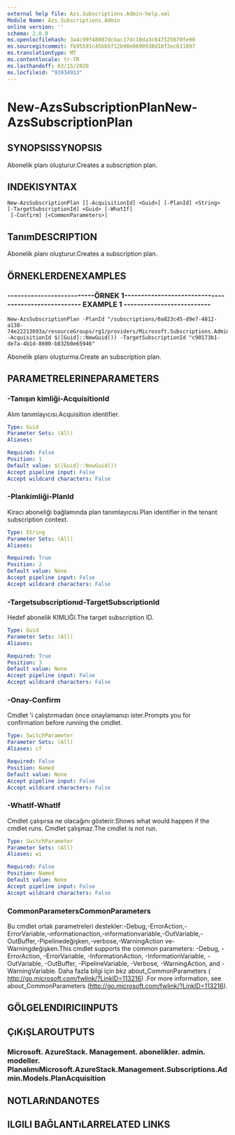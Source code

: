 ```yaml
---
external help file: Azs.Subscriptions.Admin-help.xml
Module Name: Azs.Subscriptions.Admin
online version: ''
schema: 2.0.0
ms.openlocfilehash: 3a4c99f48087dcbac17dc10da3c647525670fe90
ms.sourcegitcommit: fb95591c45bb5f12b98e0690938d18f2ec611897
ms.translationtype: MT
ms.contentlocale: tr-TR
ms.lasthandoff: 03/15/2020
ms.locfileid: "93934913"
---
```

# <span data-ttu-id="f6ba3-101">New-AzsSubscriptionPlan</span><span class="sxs-lookup"><span data-stu-id="f6ba3-101">New-AzsSubscriptionPlan</span></span>

## <span data-ttu-id="f6ba3-102">SYNOPSIS</span><span class="sxs-lookup"><span data-stu-id="f6ba3-102">SYNOPSIS</span></span>
<span data-ttu-id="f6ba3-103">Abonelik planı oluşturur.</span><span class="sxs-lookup"><span data-stu-id="f6ba3-103">Creates a subscription plan.</span></span>

## <span data-ttu-id="f6ba3-104">INDEKI</span><span class="sxs-lookup"><span data-stu-id="f6ba3-104">SYNTAX</span></span>

```
New-AzsSubscriptionPlan [[-AcquisitionId] <Guid>] [-PlanId] <String> [-TargetSubscriptionId] <Guid> [-WhatIf]
 [-Confirm] [<CommonParameters>]
```

## <span data-ttu-id="f6ba3-105">Tanım</span><span class="sxs-lookup"><span data-stu-id="f6ba3-105">DESCRIPTION</span></span>
<span data-ttu-id="f6ba3-106">Abonelik planı oluşturur.</span><span class="sxs-lookup"><span data-stu-id="f6ba3-106">Creates a subscription plan.</span></span>

## <span data-ttu-id="f6ba3-107">ÖRNEKLERDEN</span><span class="sxs-lookup"><span data-stu-id="f6ba3-107">EXAMPLES</span></span>

### <span data-ttu-id="f6ba3-108">--------------------------ÖRNEK 1--------------------------</span><span class="sxs-lookup"><span data-stu-id="f6ba3-108">-------------------------- EXAMPLE 1 --------------------------</span></span>
```
New-AzsSubscriptionPlan -PlanId "/subscriptions/0a823c45-d9e7-4812-a138-74e22213693a/resourceGroups/rg1/providers/Microsoft.Subscriptions.Admin/plans/plan1" -AcquisitionId $([Guid]::NewGuid()) -TargetSubscriptionId "c90173b1-de7a-4b1d-8600-b832b0e65946"
```

<span data-ttu-id="f6ba3-109">Abonelik planı oluşturma.</span><span class="sxs-lookup"><span data-stu-id="f6ba3-109">Create an subscription plan.</span></span>

## <span data-ttu-id="f6ba3-110">PARAMETRELERINE</span><span class="sxs-lookup"><span data-stu-id="f6ba3-110">PARAMETERS</span></span>

### <span data-ttu-id="f6ba3-111">-Tanışın kimliği</span><span class="sxs-lookup"><span data-stu-id="f6ba3-111">-AcquisitionId</span></span>
<span data-ttu-id="f6ba3-112">Alım tanımlayıcısı.</span><span class="sxs-lookup"><span data-stu-id="f6ba3-112">Acquisition identifier.</span></span>

```yaml
Type: Guid
Parameter Sets: (All)
Aliases: 

Required: False
Position: 1
Default value: $([Guid]::NewGuid())
Accept pipeline input: False
Accept wildcard characters: False
```

### <span data-ttu-id="f6ba3-113">-Plankimliği</span><span class="sxs-lookup"><span data-stu-id="f6ba3-113">-PlanId</span></span>
<span data-ttu-id="f6ba3-114">Kiracı aboneliği bağlamında plan tanımlayıcısı.</span><span class="sxs-lookup"><span data-stu-id="f6ba3-114">Plan identifier in the tenant subscription context.</span></span>

```yaml
Type: String
Parameter Sets: (All)
Aliases: 

Required: True
Position: 2
Default value: None
Accept pipeline input: False
Accept wildcard characters: False
```

### <span data-ttu-id="f6ba3-115">-Targetsubscriptionıd</span><span class="sxs-lookup"><span data-stu-id="f6ba3-115">-TargetSubscriptionId</span></span>
<span data-ttu-id="f6ba3-116">Hedef abonelik KIMLIĞI.</span><span class="sxs-lookup"><span data-stu-id="f6ba3-116">The target subscription ID.</span></span>

```yaml
Type: Guid
Parameter Sets: (All)
Aliases: 

Required: True
Position: 3
Default value: None
Accept pipeline input: False
Accept wildcard characters: False
```

### <span data-ttu-id="f6ba3-117">-Onay</span><span class="sxs-lookup"><span data-stu-id="f6ba3-117">-Confirm</span></span>
<span data-ttu-id="f6ba3-118">Cmdlet 'i çalıştırmadan önce onaylamanızı ister.</span><span class="sxs-lookup"><span data-stu-id="f6ba3-118">Prompts you for confirmation before running the cmdlet.</span></span>

```yaml
Type: SwitchParameter
Parameter Sets: (All)
Aliases: cf

Required: False
Position: Named
Default value: None
Accept pipeline input: False
Accept wildcard characters: False
```

### <span data-ttu-id="f6ba3-119">-WhatIf</span><span class="sxs-lookup"><span data-stu-id="f6ba3-119">-WhatIf</span></span>
<span data-ttu-id="f6ba3-120">Cmdlet çalışırsa ne olacağını gösterir.</span><span class="sxs-lookup"><span data-stu-id="f6ba3-120">Shows what would happen if the cmdlet runs.</span></span>
<span data-ttu-id="f6ba3-121">Cmdlet çalışmaz.</span><span class="sxs-lookup"><span data-stu-id="f6ba3-121">The cmdlet is not run.</span></span>

```yaml
Type: SwitchParameter
Parameter Sets: (All)
Aliases: wi

Required: False
Position: Named
Default value: None
Accept pipeline input: False
Accept wildcard characters: False
```

### <span data-ttu-id="f6ba3-122">CommonParameters</span><span class="sxs-lookup"><span data-stu-id="f6ba3-122">CommonParameters</span></span>
<span data-ttu-id="f6ba3-123">Bu cmdlet ortak parametreleri destekler:-Debug,-ErrorAction,-ErrorVariable,-ınformationaction,-ınformationvariable,-OutVariable,-OutBuffer,-Pipelinedeğişken,-verbose,-WarningAction ve-Warningdeğişken.</span><span class="sxs-lookup"><span data-stu-id="f6ba3-123">This cmdlet supports the common parameters: -Debug, -ErrorAction, -ErrorVariable, -InformationAction, -InformationVariable, -OutVariable, -OutBuffer, -PipelineVariable, -Verbose, -WarningAction, and -WarningVariable.</span></span> <span data-ttu-id="f6ba3-124">Daha fazla bilgi için bkz about_CommonParameters ( http://go.microsoft.com/fwlink/?LinkID=113216) .</span><span class="sxs-lookup"><span data-stu-id="f6ba3-124">For more information, see about_CommonParameters (http://go.microsoft.com/fwlink/?LinkID=113216).</span></span>

## <span data-ttu-id="f6ba3-125">GÖLGELENDIRICI</span><span class="sxs-lookup"><span data-stu-id="f6ba3-125">INPUTS</span></span>

## <span data-ttu-id="f6ba3-126">ÇıKıŞLAR</span><span class="sxs-lookup"><span data-stu-id="f6ba3-126">OUTPUTS</span></span>

### <span data-ttu-id="f6ba3-127">Microsoft. AzureStack. Management. abonelikler. admin. modeller. Planalımı</span><span class="sxs-lookup"><span data-stu-id="f6ba3-127">Microsoft.AzureStack.Management.Subscriptions.Admin.Models.PlanAcquisition</span></span>

## <span data-ttu-id="f6ba3-128">NOTLARıNDA</span><span class="sxs-lookup"><span data-stu-id="f6ba3-128">NOTES</span></span>

## <span data-ttu-id="f6ba3-129">ILGILI BAĞLANTıLAR</span><span class="sxs-lookup"><span data-stu-id="f6ba3-129">RELATED LINKS</span></span>

